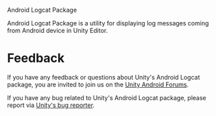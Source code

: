 Android Logcat Package

Android Logcat Package is a utility for displaying log messages coming from Android device in Unity Editor.

# Feedback

If you have any feedback or questions about Unity's Android Logcat package, you are invited to join us on the [Unity Android Forums](https://forum.unity.com/forums/android.30/).

If you have any bug related to Unity's Android Logcat package, please report via [Unity's bug reporter](https://unity.com/releases/editor/qa/bug-reporting).